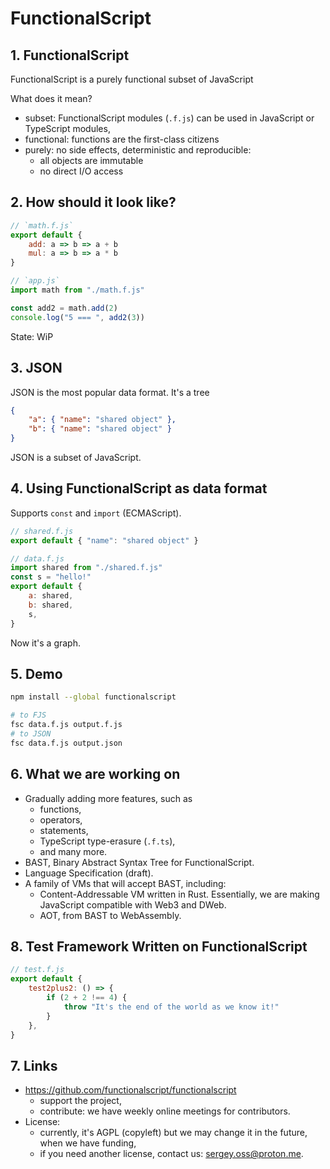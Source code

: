 # FunctionalScript

## 1. FunctionalScript

FunctionalScript is a purely functional subset of JavaScript

What does it mean?
- subset: FunctionalScript modules (`.f.js`) can be used in JavaScript or TypeScript modules,
- functional: functions are the first-class citizens
- purely: no side effects, deterministic and reproducible:
  - all objects are immutable
  - no direct I/O access

## 2. How should it look like?

```js
// `math.f.js`
export default {
    add: a => b => a + b
    mul: a => b => a * b
}
```

```js
// `app.js`
import math from "./math.f.js"

const add2 = math.add(2)
console.log("5 === ", add2(3))
```

State: WiP

## 3. JSON

JSON is the most popular data format. It's a tree

```json
{
    "a": { "name": "shared object" },
    "b": { "name": "shared object" }
}
```

JSON is a subset of JavaScript.

## 4. Using FunctionalScript as data format

Supports `const` and `import` (ECMAScript).

```js
// shared.f.js
export default { "name": "shared object" }
```

```js
// data.f.js
import shared from "./shared.f.js"
const s = "hello!"
export default {
    a: shared,
    b: shared,
    s,
}
```

Now it's a graph.

## 5. Demo

```sh
npm install --global functionalscript
```

```sh
# to FJS
fsc data.f.js output.f.js
# to JSON
fsc data.f.js output.json
```

## 6. What we are working on

- Gradually adding more features, such as
  - functions,
  - operators,
  - statements,
  - TypeScript type-erasure (`.f.ts`),
  - and many more.
- BAST, Binary Abstract Syntax Tree for FunctionalScript.
- Language Specification (draft).
- A family of VMs that will accept BAST, including:
  - Content-Addressable VM written in Rust. Essentially, we are making JavaScript compatible with Web3 and DWeb.
  - AOT, from BAST to WebAssembly.

## 8. Test Framework Written on FunctionalScript

```js
// test.f.js
export default {
    test2plus2: () => {
        if (2 + 2 !== 4) {
            throw "It's the end of the world as we know it!"
        }
    },
}
```

## 7. Links

- https://github.com/functionalscript/functionalscript
  - support the project,
  - contribute: we have weekly online meetings for contributors.
- License:
  - currently, it's AGPL (copyleft) but we may change it in the future, when we have funding,
  - if you need another license, contact us: sergey.oss@proton.me.
